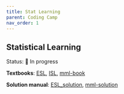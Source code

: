 ```yaml
---
title: Stat Learning
parent: Coding Camp
nav_order: 1
---
```


## Statistical Learning

Status: 🔄 In progress 

**Textbooks**: [ESL](http://dafuzhu-uchi.github.io/library/Mathematics/The_Elements_of_Statistical_Learning.pdf), [ISL](http://dafuzhu-uchi.github.io/library/Coding/An_Introduction_to_Statistical_Learning.pdf), [mml-book](http://dafuzhu-uchi.github.io/library/Mathematics/Mathematics_for_Machine_Learning.pdf)

**Solution manual**: [ESL_solution](https://waxworksmath.com/Authors/G_M/Hastie/WriteUp/Weatherwax_Epstein_Hastie_Solution_Manual.pdf), [mml-solution](http://dafuzhu-uchi.github.io/library/Mathematics/Mathematics_for_Machine_Learning_Solution.pdf)
